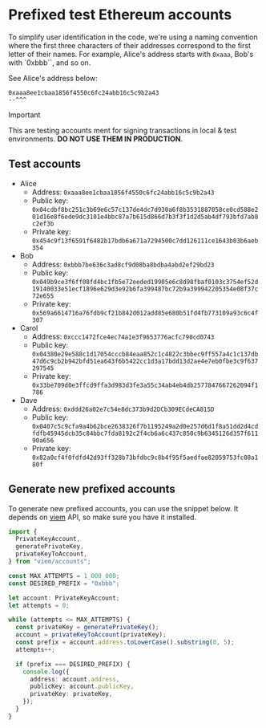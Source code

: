 # Prefixed test Ethereum accounts

To simplify user identification in the code, we're using a naming convention
where the first three characters of their addresses correspond to the first
letter of their names. For example, Alice's address starts with `0xaaa`, Bob's
with `0xbbb``, and so on.

See Alice's address below:

```text
0xaaa8ee1cbaa1856f4550c6fc24abb16c5c9b2a43
--^^^
```

> [!IMPORTANT]
> This are testing accounts ment for signing transactions in local & test
> environments. **DO NOT USE THEM IN PRODUCTION**.

## Test accounts

- Alice
  - Address: `0xaaa8ee1cbaa1856f4550c6fc24abb16c5c9b2a43`
  - Public key: `0x04cdbf8bc251c3b69e6c57c137de4dc7d930a6f8b3531887058ce0cd588e201d16e8f6ede9dc3101e4bbc87a7b615d866d7b3f3f1d2d5ab4df793bfd7ab8c2ef3b`
  - Private key: `0x454c9f13f6591f6482b17bdb6a671a7294500c7dd126111ce1643b03b6aeb354`
- Bob
  - Address: `0xbbb7be636c3ad8cf9d08ba8bdba4abd2ef29bd23`
  - Public key: `0x049b9ce3f6ff08fd4bc1fb5e72eeded19905e6c8d98fbaf0103c3754ef52d19140033e51ecf1896e629d3e92b6fa399487bc72b9a399942205354e08f37c72e655`
  - Private key: `0x569a6614716a76fdb9cf21b842d012add85e680b51fd4fb773109a93c6c4f307`
- Carol
  - Address: `0xccc1472fce4ec74a1e3f9653776acfc790cd0743`
  - Public key: `0x04380e29e588c1d17054cccb84eaa852c1c4822c3bbec9ff557a4c1c137db47d6c9cb2b942bfd51ea643f6b5422cc1d3a17bdd13d2ae4e7eb0fbe3c9f637297545`
  - Private key: `0x33be709d0e3ffcd9ffa3d983d3fe3a55c34ab4eb4db2577847667262094f1786`
- Dave
  - Address: `0xddd26a02e7c54e8dc373b9d2DCb309ECdeCA815D`
  - Public key: `0x0407c5c9cfa9a4b62bce2638326f7b1195249a2d0e257d6d1f8a51dd2d4cdfdfb45945dcb35c84bbc7fda8192c2f4cb6a6c437c850c9b6345126d357f61190a656`
  - Private key: `0x82a0cf4f0fdfd42d93ff328b73bfdbc9c8b4f95f5aedfae82059753fc08a180f`

## Generate new prefixed accounts

To generate new prefixed accounts, you can use the snippet below. It depends on
[viem](https://viem.sh/) API, so make sure you have it installed.

```typescript
import {
  PrivateKeyAccount,
  generatePrivateKey,
  privateKeyToAccount,
} from "viem/accounts";

const MAX_ATTEMPTS = 1_000_000;
const DESIRED_PREFIX = "0xbbb";

let account: PrivateKeyAccount;
let attempts = 0;

while (attempts <= MAX_ATTEMPTS) {
  const privateKey = generatePrivateKey();
  account = privateKeyToAccount(privateKey);
  const prefix = account.address.toLowerCase().substring(0, 5);
  attempts++;

  if (prefix === DESIRED_PREFIX) {
    console.log({
      address: account.address,
      publicKey: account.publicKey,
      privateKey: privateKey,
    });
  }
}
```
